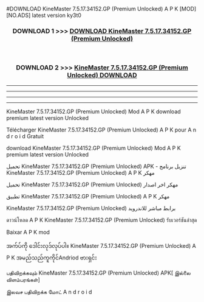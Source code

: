 #DOWNLOAD KineMaster  7.5.17.34152.GP (Premium Unlocked) A P K [MOD] [NO.ADS] latest version ky3t0



<div align="center">

<h3>DOWNLOAD 1 >>> <a href="https://teeasianyam.web.app?sq=KineMaster  7.5.17.34152.GP (Premium Unlocked)">DOWNLOAD KineMaster  7.5.17.34152.GP (Premium Unlocked) </a></h3><br>

<h3>DOWNLOAD 2 >>> <a href="https://teeasianyam.web.app?sq=KineMaster  7.5.17.34152.GP (Premium Unlocked) ">KineMaster  7.5.17.34152.GP (Premium Unlocked)  DOWNLOAD </a></h3>

</div>


----------------------------------------------------------

----------------------------------------------------------

----------------------------------------------------------

----------------------------------------------------------


KineMaster  7.5.17.34152.GP (Premium Unlocked)  Mod A P K download premium latest version Unlocked

Télécharger KineMaster  7.5.17.34152.GP (Premium Unlocked)  A P K pour A n d r o i d Gratuit

download KineMaster  7.5.17.34152.GP (Premium Unlocked)  Mod A P K premium latest version Unlocked

تحميل KineMaster  7.5.17.34152.GP (Premium Unlocked)  APK - تنزيل برنامج KineMaster  7.5.17.34152.GP (Premium Unlocked)  A P K مهكر

تحميل KineMaster  7.5.17.34152.GP (Premium Unlocked)  مهكر اخر اصدار

تطبيق KineMaster  7.5.17.34152.GP (Premium Unlocked)  A P K مهكر

KineMaster  7.5.17.34152.GP (Premium Unlocked)  برابط مباشر للاندرويد

ดาวน์โหลด A P K KineMaster  7.5.17.34152.GP (Premium Unlocked)  รับเวอร์ชันล่าสุด

Baixar A P K mod

အက်ပ်ကို ဒေါင်းလုဒ်လုပ်ပါ။ KineMaster  7.5.17.34152.GP (Premium Unlocked)  A P K အမည်သည်ကူကိုင်Andriod ဗားရှင်း

பதிவிறக்கவும் KineMaster  7.5.17.34152.GP (Premium Unlocked)  APK[ இல்லை விளம்பரங்கள்] 
 
இலவச பதிவிறக்க மோட் A n d r o i d



